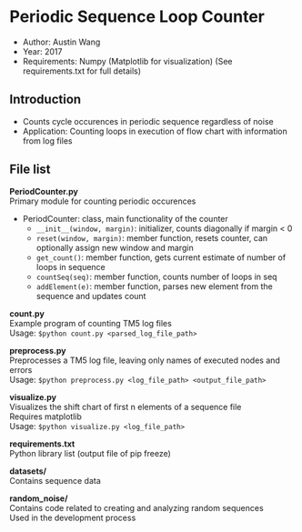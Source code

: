 # Periodic Sequence Loop Counter
- Author: Austin Wang
- Year: 2017
- Requirements: Numpy (Matplotlib for visualization) (See requirements.txt for full details)

## Introduction
- Counts cycle occurences in periodic sequence regardless of noise
- Application: Counting loops in execution of flow chart with information from log files

## File list
**PeriodCounter.py**  
Primary module for counting periodic occurences  
- PeriodCounter: class, main functionality of the counter
  - `__init__(window, margin)`: initializer, counts diagonally if margin < 0
  - `reset(window, margin)`: member function, resets counter, can optionally assign new window and margin
  - `get_count()`: member function, gets current estimate of number of loops in sequence
  - `countSeq(seq)`: member function, counts number of loops in seq
  - `addElement(e)`: member function, parses new element from the sequence and updates count

**count.py**  
Example program of counting TM5 log files  
Usage: `$python count.py <parsed_log_file_path>`  

**preprocess.py**  
Preprocesses a TM5 log file, leaving only names of executed nodes and errors  
Usage: `$python preprocess.py <log_file_path> <output_file_path>`  

**visualize.py**  
Visualizes the shift chart of first n elements of a sequence file  
Requires matplotlib  
Usage: `$python visualize.py <log_file_path>`  

**requirements.txt**  
Python library list (output file of pip freeze)  

**datasets/**  
Contains sequence data  

**random_noise/**  
Contains code related to creating and analyzing random sequences  
Used in the development process  
